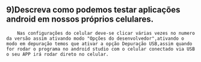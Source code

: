 ## 9)Descreva como podemos testar aplicações android em nossos próprios celulares.
        Nas configurações do celular deve-se clicar várias vezes no numero da versão assim ativando modo "Opções do desenvolvedor",ativando o modo em depuração temos que ativar a opção Depuração USB,assim quando for rodar o programa no android studio com o celular conectado via USB o seu APP irá rodar direto no celular.